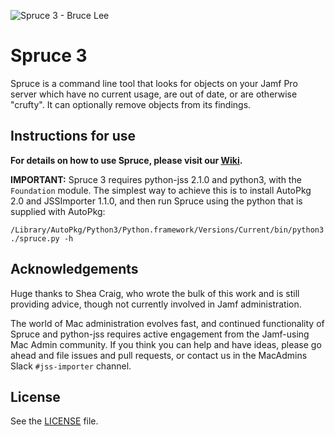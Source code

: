 ![Spruce 3 - Bruce Lee](http://cbsnews1.cbsistatic.com/hub/i/2014/03/08/2653257f-848f-4e81-8db9-b9a8bfdcd00e/bruce-lee-big-boss-47.jpg)

Spruce 3
========

Spruce is a command line tool that looks for objects on your Jamf Pro server which have no current usage, are out of date, or are otherwise "crufty". It can optionally remove objects from its findings.

Instructions for use
--------------------

**For details on how to use Spruce, please visit our [Wiki](https://github.com/jssimporter/Spruce/wiki).**

**IMPORTANT:**
Spruce 3 requires python-jss 2.1.0 and python3, with the `Foundation` module. The simplest way to achieve this is to install AutoPkg 2.0 and JSSImporter 1.1.0, and then run Spruce using the python that is supplied with AutoPkg:

```
/Library/AutoPkg/Python3/Python.framework/Versions/Current/bin/python3 ./spruce.py -h
```

Acknowledgements
----------------

Huge thanks to Shea Craig, who wrote the bulk of this work and is still providing advice, though not currently involved in Jamf administration.

The world of Mac administration evolves fast, and continued functionality of Spruce and python-jss requires active engagement from the Jamf-using Mac Admin community. If you think you can help and have ideas, please go ahead and file issues and pull requests, or contact us in the MacAdmins Slack `#jss-importer` channel.


License
-------

See the [LICENSE](https://github.com/grahampugh/Spruce/blob/master/LICENSE.txt) file.
